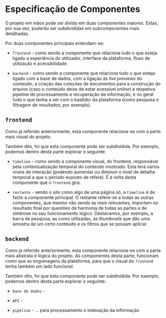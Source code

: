 # Especificação de Componentes

O projeto em mãos pode ser divido em duas componentes maiores. Estas, por sua vez, poderão ser subdivididas em subcomponentes mais detalhadas.

Por duas componentes principais entendam-se:

- `frontend` - como sendo a componente que relaciona tudo o que esteja ligado a experiência do utilizador, interface da plataforma, fluxo de utilização e acessibilidade.

- `backend` - como sendo a componente que relaciona tudo o que esteja ligado com a base de dados, com a ligação às _live previews_ do conteúdo, a criação das coleções de documentos para a construção do arquivo (caso o conteúdo deixe de estar acessível _online_) e respetiva pipeline de processamento e recuperação de informação, e no geral tudo o que tenha a ver com o bastidor da plataforma (como pesquisa e filtragem de resultados, por exemplo).

## `frontend`

Como já referido anteriormente, esta componente relaciona-se com a parte mais visual do projeto.

Também dito, foi que esta componente pode ser subdividida. Por exemplo, podemos dentro desta parte explorar o seguinte:

- `timeline` - como sendo a componente visual, do frontend, responsável pela contextualização temporal do conteúdo mostrado. Esta terá vários níveis de interação (podendo aumentar ou diminuir o nível de detalhe temporal a que o período exposto de refere). É à volta desta componente que o `frontend` gira.

- `restante` - vendo o _site_ como algo de uma página só, a `timeline` é de facto a componente principal. O restante refere-se a todas as outras componentes, que mesmo não sendo as mais relevantes, importam no resultado final por questões de harmonia de todas as partes e de simbiose no seu funcionamento lógico. Destacamos, por exemplo, a barra de pesquisa, as cores utilizadas, as _thumbnails_ que dão uma amostra de um certo conteúdo e os filtros que se possam aplicar.

## `backend`

Como já referido anteriormente, esta componente relaciona-se com a parte mais abstrata e lógica do projeto. As componentes desta parte, funcionam como que as engrenagens da plataforma, para que o visual do `frontend` tenha também um lado funcional.

Também dito, foi que esta componente pode ser subdividida. Por exemplo, podemos dentro desta parte explorar o seguinte:

- `base de dados` - 

- `API` - 

- `pipeline` - ... para processamento e indexação da informação